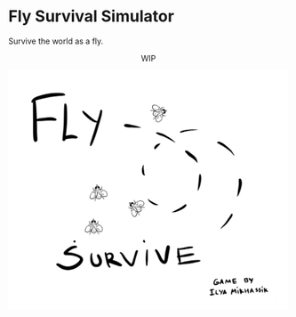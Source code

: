 # Fly Survival Simulator
Survive the world as a fly.

<p align="center"> WIP

![title_screen](img/title_screen.png)